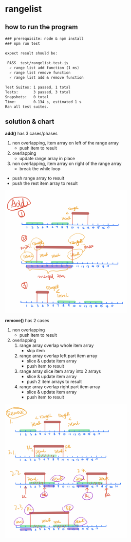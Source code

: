 # rangelist

## how to run the program
```
### prerequisite: node & npm install
### npm run test

expect result should be:

 PASS  test/rangelist.test.js
  ✓ range list add function (1 ms)
  ✓ range list remove function
  ✓ range list add & remove function

Test Suites: 1 passed, 1 total
Tests:       3 passed, 3 total
Snapshots:   0 total
Time:        0.134 s, estimated 1 s
Ran all test suites.

```
## solution & chart
**add()** has 3 cases/phases
1. non overlapping, item array on left of the range array
    - push item to result
2. overlapping
     - update range array in place
3. non overlapping, item array on right of the range array
     - break the while loop 
- push range array to result
- push the rest item array to result
  
<img src="./source/add.png" alt="add" width="400">

**remove()**  has 2 cases
1. non overlapping
    - push item to result
2. overlapping
   1. range array overlap whole item array 
      - skip item
   1. range array overlap left part item array 
      - slice & update item array
      - push item to result
   2. range array slice item array into 2 arrays
      - slice & update item array
      - push 2 item arrays to result
   1. range array overlap right part item array 
      - slice & update item array
      - push item to result
 
<img src="./source/remove.png" alt="remove" width="400">

